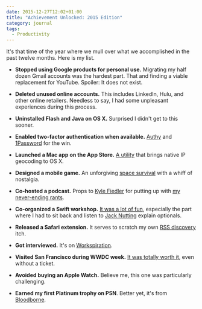 ```yaml
---
date: 2015-12-27T12:02+01:00
title: "Achievement Unlocked: 2015 Edition"
category: journal
tags:
  - Productivity
---
```


It's that time of the year where we mull over what we accomplished in the past twelve months. Here is my list.

- **Stopped using Google products for personal use.** Migrating my half dozen Gmail accounts was the hardest part. That and finding a viable replacement for YouTube. Spoiler: It does not exist.

- **Deleted unused online accounts.** This includes LinkedIn, Hulu, and other online retailers. Needless to say, I had some unpleasant experiences during this process.

- **Uninstalled Flash and Java on OS X.** Surprised I didn't get to this sooner.

- **Enabled two-factor authentication when available.** [Authy] and [1Password] for the win.

- **Launched a Mac app on the App Store.** [A utility][IPinator] that brings native IP geocoding to OS X.

- **Designed a mobile game.** An unforgiving [space survival][Rototo] with a whiff of nostalgia.

- **Co-hosted a podcast.** Props to [Kyle Fiedler][Kyle] for putting up with [my never-ending rants][Tentative].

- **Co-organized a Swift workshop.** [It was a lot of fun][Codeswift], especially the part where I had to sit back and listen to [Jack Nutting][Jack] explain optionals.

- **Released a Safari extension.** It serves to scratch my own [RSS discovery][Syndicate] itch.

- **Got interviewed.** It's on [Workspiration][Interview].

- **Visited San Francisco during WWDC week.** [It was totally worth it][Chris], even without a ticket.

- **Avoided buying an Apple Watch.** Believe me, this one was particularly challenging.

- **Earned my first Platinum trophy on PSN**. Better yet, it's from [Bloodborne].

[1Password]: https://agilebits.com/onepassword
[Authy]: https://www.authy.com
[Bloodborne]: https://www.playstation.com/en-us/games/bloodborne-ps4/
[Chris]: https://twitter.com/kaishin/status/608815115643686913
[Codeswift]: http://codeswift.thoughtbot.com
[Interview]: http://workspiration.org/reda-lemeden
[IPinator]: https://ipinator.kaishin.co
[Jack]: https://twitter.com/jacknutting
[Kyle]: https://twitter.com/kylefiedler
[Rototo]: http://playroto.to
[Syndicate]: https://redalemeden.com/syndicate/
[Tentative]: https://twitter.com/tentativefm
